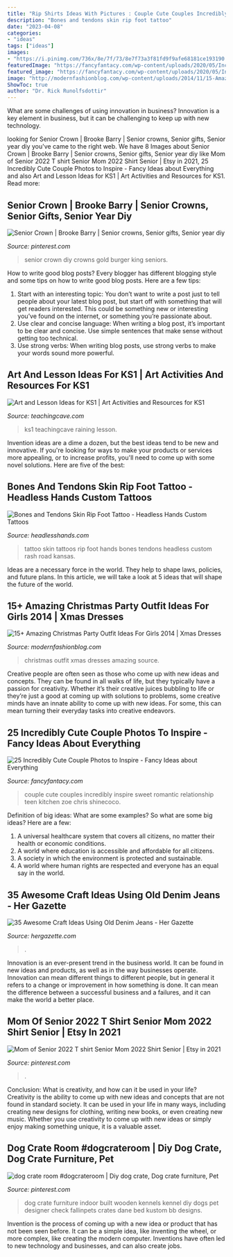```yaml
---
title: "Rip Shirts Ideas With Pictures : Couple Cute Couples Incredibly Inspire Sweet Romantic Relationship Teen Kitchen Zoe Chris Shinecoco"
description: "Bones and tendons skin rip foot tattoo"
date: "2023-04-08"
categories:
- "ideas"
tags: ["ideas"]
images:
- "https://i.pinimg.com/736x/8e/7f/73/8e7f73a3f81fd9f9afe68181ce193190.jpg"
featuredImage: "https://fancyfantacy.com/wp-content/uploads/2020/05/Incredibly-Cute-Couple-Photos-to-Inspire-15.jpg"
featured_image: "https://fancyfantacy.com/wp-content/uploads/2020/05/Incredibly-Cute-Couple-Photos-to-Inspire-15.jpg"
image: "http://modernfashionblog.com/wp-content/uploads/2014/11/15-Amazing-Christmas-Party-Outfit-Ideas-For-Girls-2014-Xmas-Dresses-16.jpg"
ShowToc: true
author: "Dr. Rick Runolfsdottir"
---
```



What are some challenges of using innovation in business?
Innovation is a key element in business, but it can be challenging to keep up with new technology.

	

		
looking for Senior Crown | Brooke Barry | Senior crowns, Senior gifts, Senior year diy you've came to the right web. We have 8 Images about Senior Crown | Brooke Barry | Senior crowns, Senior gifts, Senior year diy like Mom of Senior 2022 T shirt Senior Mom 2022 Shirt Senior | Etsy in 2021, 25 Incredibly Cute Couple Photos to Inspire - Fancy Ideas about Everything and also Art and Lesson Ideas for KS1 | Art Activities and Resources for KS1. Read more:
		
    
## Senior Crown | Brooke Barry | Senior Crowns, Senior Gifts, Senior Year Diy

<img loading=lazy src="https://i.pinimg.com/736x/c7/45/c3/c745c3f92917383eabe6f24fe3648610.jpg" onerror="this.onerror=null;this.src='https://tse2.mm.bing.net/th?id=OIP.DyeTxyDNF7_xTzv1bbmQwAHaNK&amp;pid=15.1';" alt="Senior Crown | Brooke Barry | Senior crowns, Senior gifts, Senior year diy">

_Source: pinterest.com_

>senior crown diy crowns gold burger king seniors. 

	

How to write good blog posts?
Every blogger has different blogging style and some tips on how to write good blog posts. Here are a few tips: 
1. Start with an interesting topic: You don’t want to write a post just to tell people about your latest blog post, but start off with something that will get readers interested. This could be something new or interesting you’ve found on the internet, or something you’re passionate about. 
2. Use clear and concise language: When writing a blog post, it’s important to be clear and concise. Use simple sentences that make sense without getting too technical. 
3. Use strong verbs: When writing blog posts, use strong verbs to make your words sound more powerful.

    
## Art And Lesson Ideas For KS1 | Art Activities And Resources For KS1

<img loading=lazy src="https://www.teachingcave.com/wp-content/uploads/2013/11/Rain.jpg" onerror="this.onerror=null;this.src='https://tse1.mm.bing.net/th?id=OIP.Nr7hbFVGNTknGQhbyhLNYwHaLJ&amp;pid=15.1';" alt="Art and Lesson Ideas for KS1 | Art Activities and Resources for KS1">

_Source: teachingcave.com_

>ks1 teachingcave raining lesson. 

	

Invention ideas are a dime a dozen, but the best ideas tend to be new and innovative. If you're looking for ways to make your products or services more appealing, or to increase profits, you'll need to come up with some novel solutions. Here are five of the best: 

    
## Bones And Tendons Skin Rip Foot Tattoo - Headless Hands Custom Tattoos

<img loading=lazy src="https://headlesshands.com/wp-content/uploads/2017/12/footriptattoo.jpg" onerror="this.onerror=null;this.src='https://tse2.mm.bing.net/th?id=OIP.qfvS9slZDrmnUiDhRj4GeQHaMa&amp;pid=15.1';" alt="Bones and Tendons Skin Rip Foot Tattoo - Headless Hands Custom Tattoos">

_Source: headlesshands.com_

>tattoo skin tattoos rip foot hands bones tendons headless custom rash road kansas. 

	

Ideas are a necessary force in the world. They help to shape laws, policies, and future plans. In this article, we will take a look at 5 ideas that will shape the future of the world.

    
## 15+ Amazing Christmas Party Outfit Ideas For Girls 2014 | Xmas Dresses

<img loading=lazy src="http://modernfashionblog.com/wp-content/uploads/2014/11/15-Amazing-Christmas-Party-Outfit-Ideas-For-Girls-2014-Xmas-Dresses-16.jpg" onerror="this.onerror=null;this.src='https://tse2.mm.bing.net/th?id=OIP.BMvwIQ62w7LDsLBb310UxQHaLi&amp;pid=15.1';" alt="15+ Amazing Christmas Party Outfit Ideas For Girls 2014 | Xmas Dresses">

_Source: modernfashionblog.com_

>christmas outfit xmas dresses amazing source. 

	

Creative people are often seen as those who come up with new ideas and concepts. They can be found in all walks of life, but they typically have a passion for creativity. Whether it’s their creative juices bubbling to life or they’re just a good at coming up with solutions to problems, some creative minds have an innate ability to come up with new ideas. For some, this can mean turning their everyday tasks into creative endeavors.

    
## 25 Incredibly Cute Couple Photos To Inspire - Fancy Ideas About Everything

<img loading=lazy src="https://fancyfantacy.com/wp-content/uploads/2020/05/Incredibly-Cute-Couple-Photos-to-Inspire-15.jpg" onerror="this.onerror=null;this.src='https://tse2.mm.bing.net/th?id=OIP.7LmN67R1VlAPi79Ttmx_hAAAAA&amp;pid=15.1';" alt="25 Incredibly Cute Couple Photos to Inspire - Fancy Ideas about Everything">

_Source: fancyfantacy.com_

>couple cute couples incredibly inspire sweet romantic relationship teen kitchen zoe chris shinecoco. 

	

Definition of big ideas: What are some examples?
So what are some big ideas? Here are a few: 
1. A universal healthcare system that covers all citizens, no matter their health or economic conditions. 
2. A world where education is accessible and affordable for all citizens. 
3. A society in which the environment is protected and sustainable. 
4. A world where human rights are respected and everyone has an equal say in the world.

    
## 35 Awesome Craft Ideas Using Old Denim Jeans - Her Gazette

<img loading=lazy src="https://www.hergazette.com/wp-content/uploads/2020/01/Craft-Ideas-Using-Old-Denim-Jeans-3-1.jpg" onerror="this.onerror=null;this.src='https://tse4.mm.bing.net/th?id=OIP.O2HljGyjcBPffBt-YLKGBQHaK_&amp;pid=15.1';" alt="35 Awesome Craft Ideas Using Old Denim Jeans - Her Gazette">

_Source: hergazette.com_

>. 

	

Innovation is an ever-present trend in the business world. It can be found in new ideas and products, as well as in the way businesses operate. Innovation can mean different things to different people, but in general it refers to a change or improvement in how something is done. It can mean the difference between a successful business and a failures, and it can make the world a better place.

    
## Mom Of Senior 2022 T Shirt Senior Mom 2022 Shirt Senior | Etsy In 2021

<img loading=lazy src="https://i.pinimg.com/736x/8e/7f/73/8e7f73a3f81fd9f9afe68181ce193190.jpg" onerror="this.onerror=null;this.src='https://tse2.mm.bing.net/th?id=OIP.4nY0_69xsugJugF52EKRRAHaJ3&amp;pid=15.1';" alt="Mom of Senior 2022 T shirt Senior Mom 2022 Shirt Senior | Etsy in 2021">

_Source: pinterest.com_

>. 

	

Conclusion: What is creativity, and how can it be used in your life?
Creativity is the ability to come up with new ideas and concepts that are not found in standard society. It can be used in your life in many ways, including creating new designs for clothing, writing new books, or even creating new music. Whether you use creativity to come up with new ideas or simply enjoy making something unique, it is a valuable asset.

    
## Dog Crate Room #dogcrateroom | Diy Dog Crate, Dog Crate Furniture, Pet

<img loading=lazy src="https://i.pinimg.com/736x/b3/af/0c/b3af0ce2bf63503ba4531220dab109ea.jpg" onerror="this.onerror=null;this.src='https://tse4.mm.bing.net/th?id=OIP.IUnutHYNLicjXO3-l2inXQHaLG&amp;pid=15.1';" alt="dog crate room #dogcrateroom | Diy dog crate, Dog crate furniture, Pet">

_Source: pinterest.com_

>dog crate furniture indoor built wooden kennels kennel diy dogs pet designer check fallinpets crates dane bed kustom bb designs. 

	

Invention is the process of coming up with a new idea or product that has not been seen before. It can be a simple idea, like inventing the wheel, or more complex, like creating the modern computer. Inventions have often led to new technology and businesses, and can also create jobs.

